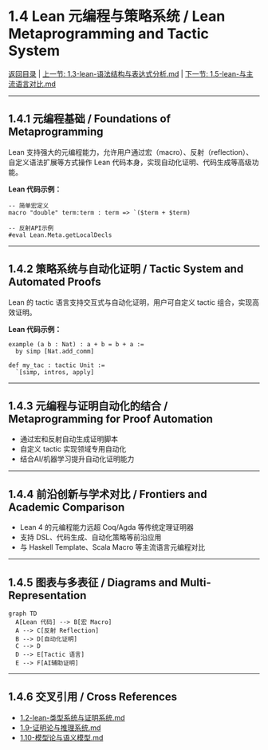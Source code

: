 # 1.4 Lean 元编程与策略系统 / Lean Metaprogramming and Tactic System

[返回目录](../CONTINUOUS_PROGRESS.md) | [上一节: 1.3-lean-语法结构与表达式分析.md](1.3-lean-语法结构与表达式分析.md) | [下一节: 1.5-lean-与主流语言对比.md](1.5-lean-与主流语言对比.md)

---

## 1.4.1 元编程基础 / Foundations of Metaprogramming

Lean 支持强大的元编程能力，允许用户通过宏（macro）、反射（reflection）、自定义语法扩展等方式操作 Lean 代码本身，实现自动化证明、代码生成等高级功能。

**Lean 代码示例：**

```lean
-- 简单宏定义
macro "double" term:term : term => `($term + $term)

-- 反射API示例
#eval Lean.Meta.getLocalDecls
```

---

## 1.4.2 策略系统与自动化证明 / Tactic System and Automated Proofs

Lean 的 tactic 语言支持交互式与自动化证明，用户可自定义 tactic 组合，实现高效证明。

**Lean 代码示例：**

```lean
example (a b : Nat) : a + b = b + a :=
  by simp [Nat.add_comm]

def my_tac : tactic Unit :=
  `[simp, intros, apply]
```

---

## 1.4.3 元编程与证明自动化的结合 / Metaprogramming for Proof Automation

- 通过宏和反射自动生成证明脚本
- 自定义 tactic 实现领域专用自动化
- 结合AI/机器学习提升自动化证明能力

---

## 1.4.4 前沿创新与学术对比 / Frontiers and Academic Comparison

- Lean 4 的元编程能力远超 Coq/Agda 等传统定理证明器
- 支持 DSL、代码生成、自动化策略等前沿应用
- 与 Haskell Template、Scala Macro 等主流语言元编程对比

---

## 1.4.5 图表与多表征 / Diagrams and Multi-Representation

```mermaid
graph TD
  A[Lean 代码] --> B[宏 Macro]
  A --> C[反射 Reflection]
  B --> D[自动化证明]
  C --> D
  D --> E[Tactic 语言]
  E --> F[AI辅助证明]
```

---

## 1.4.6 交叉引用 / Cross References

- [1.2-lean-类型系统与证明系统.md](1.2-lean-类型系统与证明系统.md)
- [1.9-证明论与推理系统.md](1.9-证明论与推理系统.md)
- [1.10-模型论与语义模型.md](1.10-模型论与语义模型.md)
